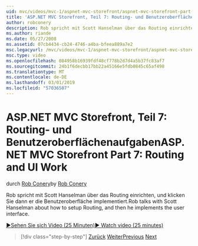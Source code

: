 ```yaml
---
uid: mvc/videos/mvc-1/aspnet-mvc-storefront/aspnet-mvc-storefront-part-7-routing-and-ui-work
title: 'ASP.NET MVC Storefront, Teil 7: Routing- und Benutzeroberflächenaufgaben | Microsoft-Dokumentation'
author: robconery
description: Rob spricht mit Scott Hanselman über das Routing einrichten, und klicken Sie dann er die Benutzeroberfläche implementiert.
ms.author: riande
ms.date: 05/27/2008
ms.assetid: 07cb4434-cb24-4746-a4ba-bfeea889a7e2
msc.legacyurl: /mvc/videos/mvc-1/aspnet-mvc-storefront/aspnet-mvc-storefront-part-7-routing-and-ui-work
msc.type: video
ms.openlocfilehash: 084958b16939fdf48cf778b2d7d4a5b37fc83af7
ms.sourcegitcommit: 24b1f6decbb17bb22a45166e5fdb0845c65af498
ms.translationtype: MT
ms.contentlocale: de-DE
ms.lasthandoff: 03/01/2019
ms.locfileid: "57036507"
---
```

<a name="aspnet-mvc-storefront-part-7-routing-and-ui-work"></a><span data-ttu-id="42a60-103">ASP.NET MVC Storefront, Teil 7: Routing- und Benutzeroberflächenaufgaben</span><span class="sxs-lookup"><span data-stu-id="42a60-103">ASP.NET MVC Storefront Part 7: Routing and UI Work</span></span>
====================
<span data-ttu-id="42a60-104">durch [Rob Conery](https://github.com/robconery)</span><span class="sxs-lookup"><span data-stu-id="42a60-104">by [Rob Conery](https://github.com/robconery)</span></span>

<span data-ttu-id="42a60-105">Rob spricht mit Scott Hanselman über das Routing einrichten, und klicken Sie dann er die Benutzeroberfläche implementiert.</span><span class="sxs-lookup"><span data-stu-id="42a60-105">Rob talks with Scott Hanselman about how to setup Routing, and then he implements the user interface.</span></span>

[<span data-ttu-id="42a60-106">&#9654;Sehen Sie sich Video (25 Minuten)</span><span class="sxs-lookup"><span data-stu-id="42a60-106">&#9654; Watch video (25 minutes)</span></span>](https://channel9.msdn.com/Blogs/ASP-NET-Site-Videos/aspnet-mvc-storefront-part-7-routing-and-ui-work)

> [!div class="step-by-step"]
> <span data-ttu-id="42a60-107">[Zurück](aspnet-mvc-storefront-part-6-finishing-the-repository-and-initial-ui-work.md)
> [Weiter](aspnet-mvc-storefront-part-8-testing-controllers-iteration-1-complete.md)</span><span class="sxs-lookup"><span data-stu-id="42a60-107">[Previous](aspnet-mvc-storefront-part-6-finishing-the-repository-and-initial-ui-work.md)
[Next](aspnet-mvc-storefront-part-8-testing-controllers-iteration-1-complete.md)</span></span>
